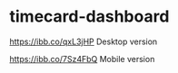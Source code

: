 # timecard-dashboard


https://ibb.co/qxL3jHP  Desktop version

https://ibb.co/7Sz4FbQ   Mobile version
